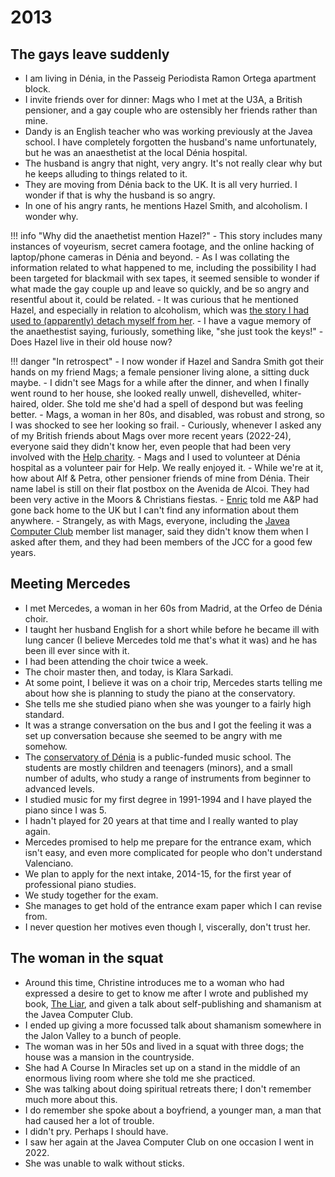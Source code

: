# 2013

<div id="google_translate_element"></div>
<script type="text/javascript" src="//translate.google.com/translate_a/element.js?cb=googleTranslateElementInit"></script>
<script type="text/javascript">
function googleTranslateElementInit() {
  new google.translate.TranslateElement({pageLanguage: 'en'}, 'google_translate_element');
}
</script>

## The gays leave suddenly

- I am living in Dénia, in the Passeig Periodista Ramon Ortega apartment block.
- I invite friends over for dinner: Mags who I met at the U3A, a British pensioner, and a gay couple who are ostensibly her friends rather than mine.
- Dandy is an English teacher who was working previously at the Javea school. I have completely forgotten the husband's name unfortunately, but he was an anaesthetist at the local Dénia hospital.
- The husband is angry that night, very angry. It's not really clear why but he keeps alluding to things related to it.
- They are moving from Dénia back to the UK. It is all very hurried. I wonder if that is why the husband is so angry.
- In one of his angry rants, he mentions Hazel Smith, and alcoholism. I wonder why.

!!! info "Why did the anaethetist mention Hazel?"
    - This story includes many instances of voyeurism, secret camera footage, and the online hacking of laptop/phone cameras in Dénia and beyond.
    - As I was collating the information related to what happened to me, including the possibility I had been targeted for blackmail with sex tapes, it seemed sensible to wonder if what made the gay couple up and leave so quickly, and be so angry and resentful about it, could be related.
    - It was curious that he mentioned Hazel, and especially in relation to alcoholism, which was [the story I had used to (apparently) detach myself from her](2007.md#hazel-smith).
    - I have a vague memory of the anaethestist saying, furiously, something like, "she just took the keys!"
    - Does Hazel live in their old house now?

!!! danger "In retrospect"
    - I now wonder if Hazel and Sandra Smith got their hands on my friend Mags; a female pensioner living alone, a sitting duck maybe.
    - I didn't see Mags for a while after the dinner, and when I finally went round to her house, she looked really unwell, dishevelled, whiter-haired, older. She told me she'd had a spell of despond but was feeling better.
    - Mags, a woman in her 80s, and disabled, was robust and strong, so I was shocked to see her looking so frail. 
    - Curiously, whenever I asked any of my British friends about Mags over more recent years (2022-24), everyone said they didn't know her, even people that had been very involved with the [Help charity](https://helpmarinaalta.org/). 
    - Mags and I used to volunteer at Dénia hospital as a volunteer pair for Help. We really enjoyed it.
    - While we're at it, how about Alf & Petra, other pensioner friends of mine from Dénia. Their name label is still on their flat postbox on the Avenida de Alcoi. They had been very active in the Moors & Christians fiestas.
    - [Enric](2008.md#enric) told me A&P had gone back home to the UK but I can't find any information about them anywhere. 
    - Strangely, as with Mags, everyone, including the [Javea Computer Club](2007.md#javea-computer-club) member list manager, said they didn't know them when I asked after them, and they had been members of the JCC for a good few years. 

## Meeting Mercedes

- I met Mercedes, a woman in her 60s from Madrid, at the Orfeo de Dénia choir.
- I taught her husband English for a short while before he became ill with lung cancer (I believe Mercedes told me that's what it was) and he has been ill ever since with it.
- I had been attending the choir twice a week.
- The choir master then, and today, is Klara Sarkadi.
- At some point, I believe it was on a choir trip, Mercedes starts telling me about how she is planning to study the piano at the conservatory.
- She tells me she studied piano when she was younger to a fairly high standard.
- It was a strange conversation on the bus and I got the feeling it was a set up conversation because she seemed to be angry with me somehow.
- The [conservatory of Dénia](https://portal.edu.gva.es/conservatoridenia/) is a public-funded music school. The students are mostly children and teenagers (minors), and a small number of adults, who study a range of instruments from beginner to advanced levels.
- I studied music for my first degree in 1991-1994 and I have played the piano since I was 5.
- I hadn't played for 20 years at that time and I really wanted to play again. 
- Mercedes promised to help me prepare for the entrance exam, which isn't easy, and even more complicated for people who don't understand Valenciano.
- We plan to apply for the next intake, 2014-15, for the first year of professional piano studies.
- We study together for the exam. 
- She manages to get hold of the entrance exam paper which I can revise from.
- I never question her motives even though I, viscerally, don't trust her.

## The woman in the squat

- Around this time, Christine introduces me to a woman who had expressed a desire to get to know me after I wrote and published my book, [The Liar](), and given a talk about self-publishing and shamanism at the Javea Computer Club.
- I ended up giving a more focussed talk about shamanism somewhere in the Jalon Valley to a bunch of people.
- The woman was in her 50s and lived in a squat with three dogs; the house was a mansion in the countryside.
- She had A Course In Miracles set up on a stand in the middle of an enormous living room where she told me she practiced.
- She was talking about doing spiritual retreats there; I don't remember much more about this.
- I do remember she spoke about a boyfriend, a younger man, a man that had caused her a lot of trouble.
- I didn't pry. Perhaps I should have.
- I saw her again at the Javea Computer Club on one occasion I went in 2022.
- She was unable to walk without sticks.
